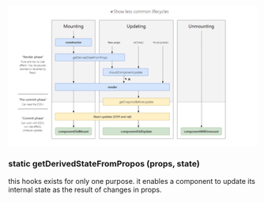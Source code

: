 ![](images/2020-05-11-13-43-54.png)


### static getDerivedStateFromPropos (props, state)
this hooks exists for only one purpose. it enables a component to update its internal state as the result of changes in props.